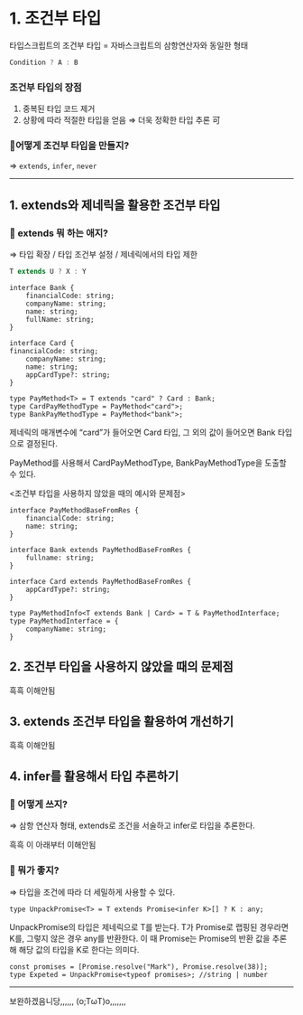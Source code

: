 # 1. 조건부 타입

타입스크립트의 조건부 타입 = 자바스크립트의 삼항연산자와 동일한 형태

```jsx
Condition ? A : B
```

### 조건부 타입의 장점

1. 중복된 타입 코드 제거
2. 상황에 따라 적절한 타입을 얻음 ⇒ 더욱 정확한 타입 추론 可

### 🤔어떻게 조건부 타입을 만들지?

⇒ `extends`, `infer`, `never`

---

## 1. extends와 제네릭을 활용한 조건부 타입

### 🤔 extends 뭐 하는 애지?

⇒ 타입 확장 / 타입 조건부 설정 / 제네릭에서의 타입 제한

```jsx
T extends U ? X : Y
```

```tsx
interface Bank {
	financialCode: string;
	companyName: string;
	name: string;
	fullName: string;
}

interface Card {
financialCode: string;
	companyName: string;
	name: string;
	appCardType?: string;
}

type PayMethod<T> = T extends "card" ? Card : Bank;
type CardPayMethodType = PayMethod<"card">;
type BankPayMethodType = PayMethod<"bank">;
```

제네릭의 매개변수에 “card”가 들어오면 Card 타입, 그 외의 값이 들어오면 Bank 타입으로 결정된다.

PayMethod를 사용해서 CardPayMethodType,  BankPayMethodType을 도출할 수 있다.

<조건부 타입을 사용하지 않았을 때의 예시와 문제점> 

```tsx
interface PayMethodBaseFromRes {
	financialCode: string;
	name: string;
}

interface Bank extends PayMethodBaseFromRes {
	fullname: string;
}

interface Card extends PayMethodBaseFromRes {
	appCardType?: string;
}

type PayMethodInfo<T extends Bank | Card> = T & PayMethodInterface;
type PayMethodInterface = {
	companyName: string;
}
```

## 2. 조건부 타입을 사용하지 않았을 때의 문제점

흑흑 이해안됨

## 3. extends 조건부 타입을 활용하여 개선하기

흑흑 이해안됨

## 4. infer를 활용해서 타입 추론하기

### 🤔 어떻게 쓰지?

⇒ 삼항 연산자 형태, extends로 조건을 서술하고 infer로 타입을 추론한다.

흑흑 이 아래부터 이해안됨 

### 🤔 뭐가 좋지?

⇒ 타입을 조건에 따라 더 세밀하게 사용할 수 있다.  

```tsx
type UnpackPromise<T> = T extends Promise<infer K>[] ? K : any;
```

UnpackPromise의 타입은 제네릭으로 T를 받는다. T가 Promise로 랩핑된 경우라면 K를, 그렇지 않은 경우 any를 반환한다. 이 때 Promise<intfer K>는 Promise의 반환 값을 추론해 해당 값의 타입을 K로 한다는 의미다.

```tsx
const promises = [Promise.resolve("Mark"), Promise.resolve(38)];
type Expeted = UnpackPromise<typeof promises>; //string | number
```

---

보완하겠음니당,,,,,, (o;TωT)o,,,,,,,
